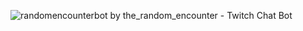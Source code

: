 ![randomencounterbot by the_random_encounter - Twitch Chat Bot](./img/chatbot_logo_full-blk-sml.png)
